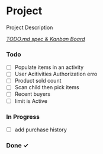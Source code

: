 # Project

Project Description

<em>[TODO.md spec & Kanban Board](https://bit.ly/3fCwKfM)</em>

### Todo

- [ ] Populate items in an activity  
- [ ] User Acitivities Authorization erro  
- [ ] Product sold count  
- [ ] Scan child then pick items  
- [ ] Recent buyers  
- [ ] limit is Active  

### In Progress

- [ ] add purchase history  

### Done ✓


